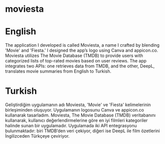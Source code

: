 # moviesta

# English
 The application I developed is called Moviesta, a name I crafted by blending 'Movie' and 'Fiesta.' I designed the app’s logo using Canva and appicon.co. Moviesta utilizes The Movie Database (TMDB) to provide users with categorized lists of top-rated movies based on user reviews. The app integrates two APIs: one retrieves data from TMDB, and the other, DeepL, translates movie summaries from English to Turkish.


# Turkish
 Geliştirdiğim uygulamanın adı Moviesta, 'Movie' ve 'Fiesta' kelimelerinin birleşiminden oluşuyor. Uygulamanın logosunu Canva ve appicon.co kullanarak tasarladım. Moviesta, The Movie Database (TMDB) veritabanını kullanarak, kullanıcı değerlendirmelerine göre en iyi filmleri kategoriler halinde sunan bir uygulamadır. Uygulamada iki API entegrasyonu bulunmaktadır: biri TMDB’den veri çekiyor, diğeri ise DeepL ile film özetlerini İngilizceden Türkçeye çeviriyor.
